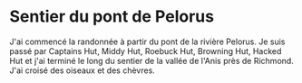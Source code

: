 # Sentier du pont de Pelorus

J'ai commencé la randonnée à partir du pont de la rivière Pelorus. Je suis passé par Captains Hut, Middy Hut, Roebuck Hut, Browning Hut, Hacked Hut et j'ai terminé le long du sentier de la vallée de l'Anis près de Richmond. J'ai croisé des oiseaux et des chèvres.
